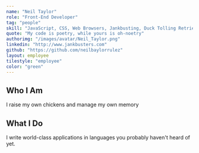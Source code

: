 ```yaml
---
name: "Neil Taylor"
role: "Front-End Developer"
tag: "people"
skill: "JavaScript, CSS, Web Browsers, Jankbusting, Duck Tolling Retrievers"
quote: "My code is poetry, while yours is oh-noetry"
authorimg: "/images/avatar/Neil_Taylor.png"
linkedin: "http://www.jankbusters.com"
github: "https://github.com/neilbaylorrulez"
layout: employee
tilestyle: "employee"
color: "green"
---
```


## Who I Am
I raise my own chickens and manage my own memory

## What I Do
I write world-class applications in languages you probably haven't heard of yet.